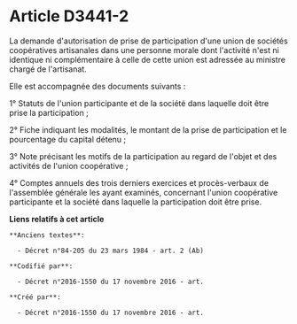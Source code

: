 # Article D3441-2

La demande d'autorisation de prise de participation d'une union de sociétés coopératives artisanales dans une personne morale
dont l'activité n'est ni identique ni complémentaire à celle de cette union est adressée au ministre chargé de l'artisanat.

Elle est accompagnée des documents suivants :

1° Statuts de l'union participante et de la société dans laquelle doit être prise la participation ;

2° Fiche indiquant les modalités, le montant de la prise de participation et le pourcentage du capital détenu ;

3° Note précisant les motifs de la participation au regard de l'objet et des activités de l'union coopérative ;

4° Comptes annuels des trois derniers exercices et procès-verbaux de l'assemblée générale les ayant examinés, concernant
l'union coopérative participante et la société dans laquelle la participation doit être prise.

**Liens relatifs à cet article**

	**Anciens textes**:

	  - Décret n°84-205 du 23 mars 1984 - art. 2 (Ab)

	**Codifié par**:

	  - Décret n°2016-1550 du 17 novembre 2016 - art.

	**Créé par**:

	  - Décret n°2016-1550 du 17 novembre 2016 - art.
